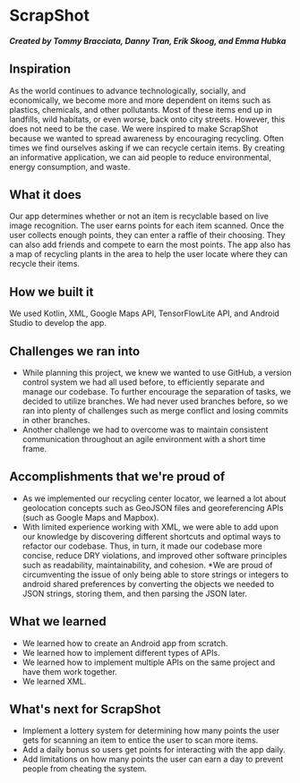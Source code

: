 # ScrapShot

##### Created by Tommy Bracciata, Danny Tran, Erik Skoog, and Emma Hubka

## Inspiration
<p> As the world continues to advance technologically, socially, and economically, we become more and more dependent on items such as plastics, chemicals, and other pollutants. Most of these items end up in landfills, wild habitats, or even worse, back onto city streets. However, this does not need to be the case. We were inspired to make ScrapShot because we wanted to spread awareness by encouraging recycling. Often times we find ourselves asking if we can recycle certain items. By creating an informative application, we can aid people to reduce environmental, energy consumption, and waste. </p>

## What it does
<p> Our app determines whether or not an item is recyclable based on live image recognition. The user earns points for each item scanned. Once the user collects enough points, they can enter a raffle of their choosing. They can also add friends and compete to earn the most points. The app also has a map of recycling plants in the area to help the user locate where they can recycle their items. </p>

## How we built it
<p>We used Kotlin, XML, Google Maps API, TensorFlowLite API, and Android Studio to develop the app.</p>

## Challenges we ran into
* While planning this project, we knew we wanted to use GitHub, a version control system we had all used before, to efficiently separate and manage our codebase. To further encourage the separation of tasks, we decided to utilize branches. We had never used branches before, so we ran into plenty of challenges such as merge conflict and losing commits in other branches.
* Another challenge we had to overcome was to maintain consistent communication throughout an agile environment with a short time frame.

## Accomplishments that we're proud of
* As we implemented our recycling center locator, we learned a lot about geolocation concepts such as GeoJSON files and georeferencing APIs (such as Google Maps and Mapbox).
* With limited experience working with XML, we were able to add upon our knowledge by discovering different shortcuts and optimal ways to refactor our codebase. Thus, in turn, it made our codebase more concise, reduce DRY violations, and improved other software principles such as readability, maintainability, and cohesion. 
*We are proud of circumventing the issue of only being able to store strings or integers to android shared preferences by converting the objects we needed to JSON strings, storing them, and then parsing the JSON later.

## What we learned
* We learned how to create an Android app from scratch.
* We learned how to implement different types of APIs.
* We learned how to implement multiple APIs on the same project and have them work together.
* We learned XML.

## What's next for ScrapShot
* Implement a lottery system for determining how many points the user gets for scanning an item to entice the user to scan more items. 
* Add a daily bonus so users get points for interacting with the app daily. 
* Add limitations on how many points the user can earn a day to prevent people from cheating the system. 


